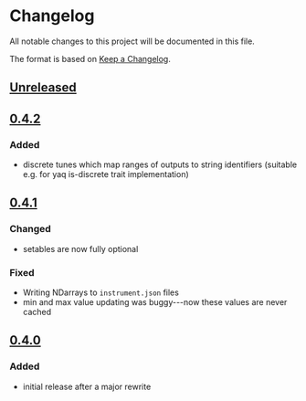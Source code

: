 # Changelog
All notable changes to this project will be documented in this file.

The format is based on [Keep a Changelog](https://keepachangelog.com/).

## [Unreleased]

## [0.4.2]

### Added
- discrete tunes which map ranges of outputs to string identifiers (suitable e.g. for yaq is-discrete trait implementation)

## [0.4.1]

### Changed
- setables are now fully optional

### Fixed
- Writing NDarrays to `instrument.json` files
- min and max value updating was buggy---now these values are never cached

## [0.4.0]

### Added
- initial release after a major rewrite

[Unreleased]: https://github.com/wright-group/attune/compare/0.4.2...master
[0.4.2]: https://github.com/wright-group/attune/compare/0.4.1...0.4.2
[0.4.1]: https://github.com/wright-group/attune/compare/0.4.0...0.4.1
[0.4.0]: https://github.com/wright-group/attune/releases/tag/0.4.0
